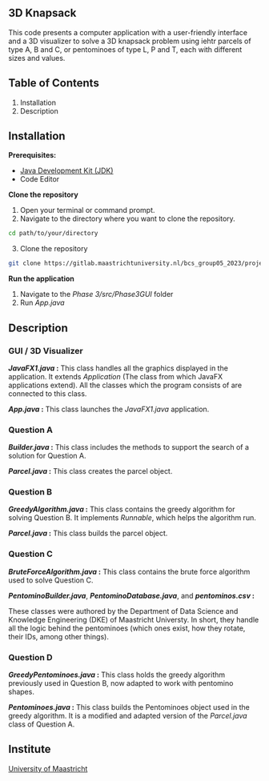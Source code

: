 ## 3D Knapsack
This code presents a computer application with a user-friendly interface and a 3D visualizer to solve a 3D knapsack problem using iehtr parcels of type A, B and C, or pentominoes of type L, P and T, each with different sizes and values.

## Table of Contents
1. Installation
2. Description

## Installation
**Prerequisites:**
- [Java Development Kit (JDK)](https://www.oracle.comjavatechnologies/downloads/)
- Code Editor

**Clone the repository**
1. Open your terminal or command prompt.
2. Navigate to the directory where you want to clone the repository.

```bash
cd path/to/your/directory
```
3. Clone the repository
```bash
git clone https://gitlab.maastrichtuniversity.nl/bcs_group05_2023/project-1-1.git
```
**Run the application**
1. Navigate to the _Phase 3/src/Phase3GUI_ folder
2. Run _App.java_

## Description

### GUI / 3D Visualizer ###
**_JavaFX1.java_ :**
This class handles all the graphics displayed in the application. It extends _Application_ (The class from which JavaFX applications extend).
All the classes which the program consists of are connected to this class.

**_App.java_ :**
This class launches the _JavaFX1.java_ application.

### Question A ###
**_Builder.java_ :**
This class includes the methods to support the search of a solution for Question A.

**_Parcel.java_ :**
This class creates the parcel object.

### Question B ###
**_GreedyAlgorithm.java_ :**
This class contains the greedy algorithm for solving Question B. It implements _Runnable_, which helps the algorithm run.

**_Parcel.java_ :**
This class builds the parcel object.

### Question C ###
**_BruteForceAlgorithm.java_ :**
This class contains the brute force algorithm used to solve Question C.

**_PentominoBuilder.java_**, **_PentominoDatabase.java_**, and **_pentominos.csv_ :**

These classes were authored by the Department of Data Science and Knowledge Engineering (DKE) of Maastricht Universty. In short, they handle all the logic behind the pentominoes (which ones exist, how they rotate, their IDs, among other things).

### Question D ###
**_GreedyPentominoes.java_ :**
This class holds the greedy algorithm previously used in Question B, now adapted to work with pentomino shapes.

**_Pentominoes.java_ :**
This class builds the Pentominoes object used in the greedy algorithm. It is a modified and adapted version of the _Parcel.java_ class of Question A.

## Institute

[University of Maastricht](https://www.maastrichtuniversity.nl/nl)